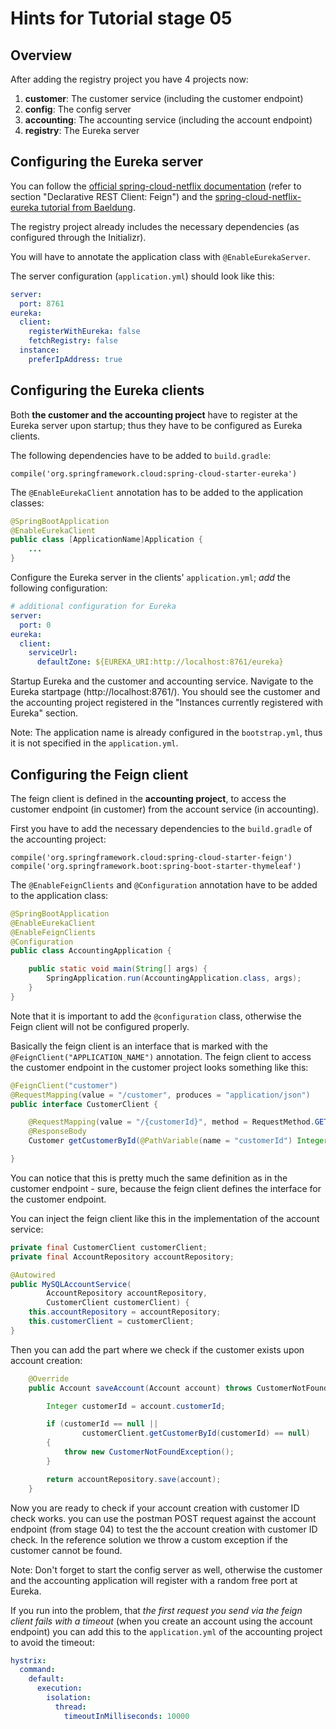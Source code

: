 # Hints for Tutorial stage 05

## Overview

After adding the registry project you have 4 projects now:

1. **customer**: The customer service (including the customer endpoint)
2. **config**: The config server
2. **accounting**: The accounting service (including the account endpoint)
3. **registry**: The Eureka server

## Configuring the Eureka server

You can follow the [official spring-cloud-netflix documentation](http://cloud.spring.io/spring-cloud-netflix/spring-cloud-netflix.html) (refer to section "Declarative REST Client: Feign") and the [spring-cloud-netflix-eureka tutorial from Baeldung](http://www.baeldung.com/spring-cloud-netflix-eureka).

The registry project already includes the necessary dependencies (as configured through the Initializr).

You will have to annotate the application class with ```@EnableEurekaServer```.

The server configuration (```application.yml```) should look like this:
```YAML
server:
  port: 8761
eureka:
  client:
    registerWithEureka: false
    fetchRegistry: false
  instance:
    preferIpAddress: true
 ```

## Configuring the Eureka clients

Both **the customer and the accounting project** have to register at the Eureka server upon startup; thus they have to be configured as Eureka clients.

The following dependencies have to be added to ```build.gradle```:
```
compile('org.springframework.cloud:spring-cloud-starter-eureka')
```

The ```@EnableEurekaClient``` annotation has to be added to the application classes:
```Java
@SpringBootApplication
@EnableEurekaClient
public class [ApplicationName]Application {
	...
}
```

Configure the Eureka server in the clients' ```application.yml```; *add* the following configuration:
```YAML
# additional configuration for Eureka
server:
  port: 0
eureka:
  client:
    serviceUrl:
      defaultZone: ${EUREKA_URI:http://localhost:8761/eureka}
```

Startup Eureka and the customer and accounting service. Navigate to the Eureka startpage (http://localhost:8761/). You should see the customer and the accounting project registered in the "Instances currently registered with Eureka" section.

Note: The application name is already configured in the ```bootstrap.yml```, thus it is not specified in the ```application.yml```.

## Configuring the Feign client 

The feign client is defined in the **accounting project**, to access the customer endpoint (in customer) from the account service (in accounting).

First you have to add the necessary dependencies to the ```build.gradle``` of the accounting project:
```
compile('org.springframework.cloud:spring-cloud-starter-feign')
compile('org.springframework.boot:spring-boot-starter-thymeleaf')
```

The ```@EnableFeignClients``` and ```@Configuration``` annotation have to be added to the application class:
```Java
@SpringBootApplication
@EnableEurekaClient
@EnableFeignClients
@Configuration
public class AccountingApplication {

	public static void main(String[] args) {
		SpringApplication.run(AccountingApplication.class, args);
	}
}
```

Note that it is important to add the ```@configuration``` class, otherwise the Feign client will not be configured properly.

Basically the feign client is an interface that is marked with the ```@FeignClient("APPLICATION_NAME")``` annotation. The feign client to access the customer endpoint in the customer project looks something like this:

```Java
@FeignClient("customer")
@RequestMapping(value = "/customer", produces = "application/json")
public interface CustomerClient {

    @RequestMapping(value = "/{customerId}", method = RequestMethod.GET)
    @ResponseBody
    Customer getCustomerById(@PathVariable(name = "customerId") Integer customerId);

}
```

You can notice that this is pretty much the same definition as in the customer endpoint - sure, because the feign client defines the interface for the customer endpoint.

You can inject the feign client like this in the implementation of the account service:
```Java
private final CustomerClient customerClient;
private final AccountRepository accountRepository;

@Autowired
public MySQLAccountService(
        AccountRepository accountRepository,
        CustomerClient customerClient) {
    this.accountRepository = accountRepository;
    this.customerClient = customerClient;
}
```

Then you can add the part where we check if the customer exists upon account creation:
```Java
    @Override
    public Account saveAccount(Account account) throws CustomerNotFoundException {

        Integer customerId = account.customerId;

        if (customerId == null ||
                customerClient.getCustomerById(customerId) == null)
        {
            throw new CustomerNotFoundException();
        }

        return accountRepository.save(account);
    }
```

Now you are ready to check if your account creation with customer ID check works. you can use the postman POST request against the account endpoint (from stage 04) to test the the account creation with customer ID check. In the reference solution we throw a custom exception if the customer cannot be found.

Note: Don't forget to start the config server as well, otherwise the customer and the accounting application will register with a random free port at Eureka.

If you run into the problem, that *the first request you send via the feign client fails with a timeout* (when you create an account using the account endpoint) you can add this to the ```application.yml``` of the accounting project to avoid the timeout:
```YAML
hystrix:
  command:
    default:
      execution:
        isolation:
          thread:
            timeoutInMilliseconds: 10000
``` 
